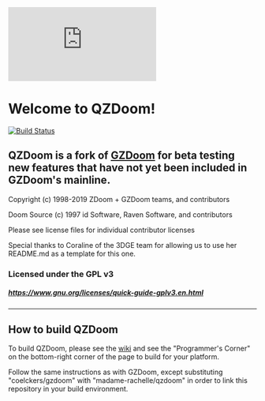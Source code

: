 [![QZDoom Logo](https://forum.drdteam.org/download/file.php?id=3080)](https://zdoom.org/)
# Welcome to QZDoom!

[![Build Status](https://github.com/madame-rachelle/qzdoom/workflows/Continuous%20Integration/badge.svg)](https://github.com/madame-rachelle/qzdoom/actions?query=workflow%3A%22Continuous+Integration%22)

## QZDoom is a fork of [GZDoom](https://github.com/coelckers/gzdoom) for beta testing new features that have not yet been included in GZDoom's mainline.

Copyright (c) 1998-2019 ZDoom + GZDoom teams, and contributors

Doom Source (c) 1997 id Software, Raven Software, and contributors

Please see license files for individual contributor licenses

Special thanks to Coraline of the 3DGE team for allowing us to use her README.md as a template for this one.

### Licensed under the GPL v3
##### https://www.gnu.org/licenses/quick-guide-gplv3.en.html
---

## How to build QZDoom

To build QZDoom, please see the [wiki](https://zdoom.org/wiki/) and see the "Programmer's Corner" on the bottom-right corner of the page to build for your platform.

Follow the same instructions as with GZDoom, except substituting "coelckers/gzdoom" with "madame-rachelle/qzdoom" in order to link this repository in your build environment.
